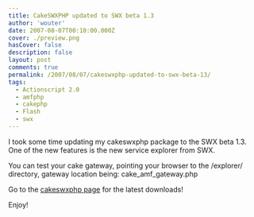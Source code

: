 ```yaml
---
title: CakeSWXPHP updated to SWX beta 1.3
author: 'wouter'
date: 2007-08-07T00:10:00.000Z
cover: ./preview.png
hasCover: false
description: false
layout: post
comments: true
permalink: /2007/08/07/cakeswxphp-updated-to-swx-beta-13/
tags:
  - Actionscript 2.0
  - amfphp
  - cakephp
  - Flash
  - swx
---
```

I took some time updating my cakeswxphp package to the SWX beta 1.3. One of the new features is the new service explorer from SWX.

You can test your cake gateway, pointing your browser to the /explorer/ directory, gateway location being: cake\_amf\_gateway.php

Go to the [cakeswxphp page][1] for the latest downloads!

Enjoy!

 [1]: /cakeswxphp